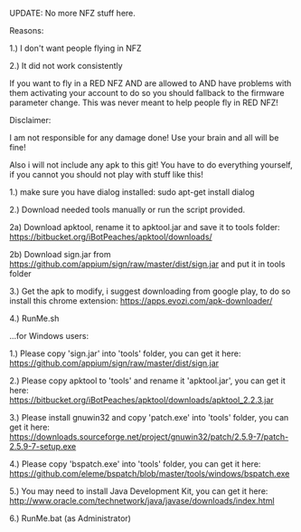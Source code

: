 UPDATE: No more NFZ stuff here.

Reasons: 

1.) I don't want people flying in NFZ 

2.) It did not work consistently

If you want to fly in a RED NFZ AND are allowed to AND have problems with them activating your account to do so you should fallback to the firmware parameter change. This was never meant to help people fly in RED NFZ!

Disclaimer:


I am not responsible for any damage done! Use your brain and all will be fine!

Also i will not include any apk to this git! You have to do everything yourself, if you cannot you should not play with stuff like this!

1.) make sure you have dialog installed: sudo apt-get install dialog

2.) Download needed tools manually or run the script provided. 

2a) Download apktool, rename it to apktool.jar and save it to tools folder:
https://bitbucket.org/iBotPeaches/apktool/downloads/

2b) Download sign.jar from https://github.com/appium/sign/raw/master/dist/sign.jar and put it in tools folder

3.) Get the apk to modify, i suggest downloading from google play, to do so install this chrome extension:
https://apps.evozi.com/apk-downloader/

4.) RunMe.sh


...for Windows users:

1.) Please copy 'sign.jar' into 'tools' folder, you can get it here: https://github.com/appium/sign/raw/master/dist/sign.jar

2.) Please copy apktool to 'tools' and rename it 'apktool.jar', you can get it here: https://bitbucket.org/iBotPeaches/apktool/downloads/apktool_2.2.3.jar

3.) Please install gnuwin32 and copy 'patch.exe' into 'tools' folder, you can get it here: https://downloads.sourceforge.net/project/gnuwin32/patch/2.5.9-7/patch-2.5.9-7-setup.exe

4.) Please copy 'bspatch.exe' into 'tools' folder, you can get it here: https://github.com/eleme/bspatch/blob/master/tools/windows/bspatch.exe

5.) You may need to install Java Development Kit, you can get it here: http://www.oracle.com/technetwork/java/javase/downloads/index.html

6.) RunMe.bat (as Administrator)



